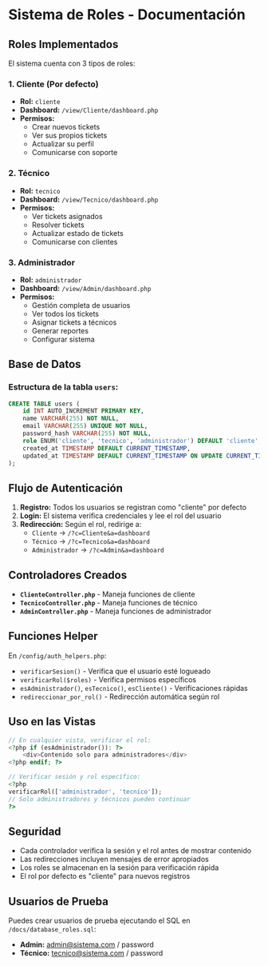 # Sistema de Roles - Documentación

## Roles Implementados

El sistema cuenta con 3 tipos de roles:

### 1. **Cliente** (Por defecto)
- **Rol:** `cliente`
- **Dashboard:** `/view/Cliente/dashboard.php`
- **Permisos:**
  - Crear nuevos tickets
  - Ver sus propios tickets
  - Actualizar su perfil
  - Comunicarse con soporte

### 2. **Técnico**
- **Rol:** `tecnico`
- **Dashboard:** `/view/Tecnico/dashboard.php`
- **Permisos:**
  - Ver tickets asignados
  - Resolver tickets
  - Actualizar estado de tickets
  - Comunicarse con clientes

### 3. **Administrador**
- **Rol:** `administrador`
- **Dashboard:** `/view/Admin/dashboard.php`
- **Permisos:**
  - Gestión completa de usuarios
  - Ver todos los tickets
  - Asignar tickets a técnicos
  - Generar reportes
  - Configurar sistema

## Base de Datos

### Estructura de la tabla `users`:
```sql
CREATE TABLE users (
    id INT AUTO_INCREMENT PRIMARY KEY,
    name VARCHAR(255) NOT NULL,
    email VARCHAR(255) UNIQUE NOT NULL,
    password_hash VARCHAR(255) NOT NULL,
    role ENUM('cliente', 'tecnico', 'administrador') DEFAULT 'cliente',
    created_at TIMESTAMP DEFAULT CURRENT_TIMESTAMP,
    updated_at TIMESTAMP DEFAULT CURRENT_TIMESTAMP ON UPDATE CURRENT_TIMESTAMP
);
```

## Flujo de Autenticación

1. **Registro:** Todos los usuarios se registran como "cliente" por defecto
2. **Login:** El sistema verifica credenciales y lee el rol del usuario
3. **Redirección:** Según el rol, redirige a:
   - `Cliente` → `/?c=Cliente&a=dashboard`
   - `Técnico` → `/?c=Tecnico&a=dashboard`
   - `Administrador` → `/?c=Admin&a=dashboard`

## Controladores Creados

- **`ClienteController.php`** - Maneja funciones de cliente
- **`TecnicoController.php`** - Maneja funciones de técnico
- **`AdminController.php`** - Maneja funciones de administrador

## Funciones Helper

En `/config/auth_helpers.php`:
- `verificarSesion()` - Verifica que el usuario esté logueado
- `verificarRol($roles)` - Verifica permisos específicos
- `esAdministrador()`, `esTecnico()`, `esCliente()` - Verificaciones rápidas
- `redireccionar_por_rol()` - Redirección automática según rol

## Uso en las Vistas

```php
// En cualquier vista, verificar el rol:
<?php if (esAdministrador()): ?>
    <div>Contenido solo para administradores</div>
<?php endif; ?>

// Verificar sesión y rol específico:
<?php 
verificarRol(['administrador', 'tecnico']); 
// Solo administradores y técnicos pueden continuar
?>
```

## Seguridad

- Cada controlador verifica la sesión y el rol antes de mostrar contenido
- Las redirecciones incluyen mensajes de error apropiados
- Los roles se almacenan en la sesión para verificación rápida
- El rol por defecto es "cliente" para nuevos registros

## Usuarios de Prueba

Puedes crear usuarios de prueba ejecutando el SQL en `/docs/database_roles.sql`:
- **Admin:** admin@sistema.com / password
- **Técnico:** tecnico@sistema.com / password
